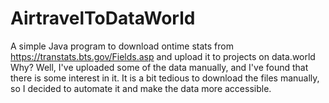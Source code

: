 # AirtravelToDataWorld
A simple Java program to download ontime stats from https://transtats.bts.gov/Fields.asp and upload it to projects on data.world
Why? Well, I've uploaded some of the data manually, and I've found that there is some interest in it. It is a bit tedious to download the files manually, so I decided to automate it and make the data more accessible.
